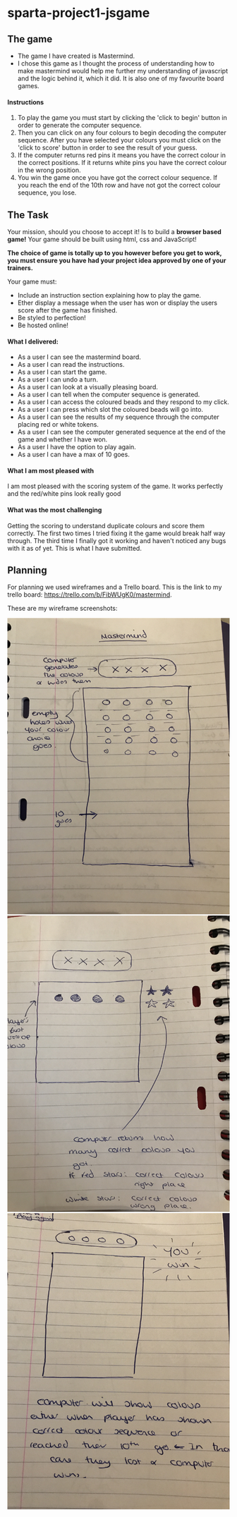 # sparta-project1-jsgame

## The game
* The game I have created is Mastermind.
* I chose this game as  I thought the process of understanding how to make mastermind would help me further my understanding of javascript and the logic behind it, which it did. It is also one of my favourite board games.

#### Instructions
1. To play the game you must start by clicking the 'click to begin' button in order to generate the computer sequence.
2. Then you can click on any four colours to begin decoding the computer sequence. After you have selected your colours you must click on the 'click to score' button in order to see the result of your guess.
3. If the computer returns red pins it means you have the correct colour in the correct positions. If it returns white pins you have the correct colour in the wrong position.
4. You win the game once you have got the correct colour sequence. If you reach the end of the 10th row and have not got the correct colour sequence, you lose.

## The Task

Your mission, should you choose to accept it! Is to build a **browser based game!** Your game should be built using html, css and JavaScript!

**The choice of game is totally up to you however before you get to work, you must ensure you have had your project idea approved by one of your trainers.**

Your game must:

* Include an instruction section explaining how to play the game.
* Ether display a message when the user has won or display the users score after the game has finished.
* Be styled to perfection!
* Be hosted online!

#### What I delivered:
* As a user I can see the mastermind board.
* As a user I can read the instructions.
* As a user I can start the game.
* As a user I can undo a turn.
* As a user I can look at a visually pleasing board.
* As a user I can tell when the computer sequence is generated.
* As a user I can access the coloured beads and they respond to my click.
* As a user I can press which slot the coloured beads will go into.
* As a user I can see the results of my sequence through the computer placing red or white tokens.
* As a user I can see the computer generated sequence at the end of the game and whether I have won.
* As a user I have the option to play again.
* As a user I can have a max of 10 goes.

#### What I am most pleased with
I am most pleased with the scoring system of the game. It works perfectly and the red/white pins look really good

#### What was the most challenging
Getting the scoring to understand duplicate colours and score them correctly. The first two times I tried fixing it the game would break half way through. The third time I finally got it working and haven't noticed any bugs with it as of yet. This is what I have submitted.

## Planning
For planning we used wireframes and a Trello board. This is the link to my trello board:
https://trello.com/b/FibWUgK0/mastermind.

These are my wireframe screenshots:

![Screenshot](images/1.JPG)
![Screenshot](images/2.JPG)
![Screenshot](images/3.JPG)
